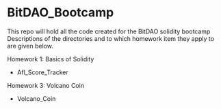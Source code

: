 # BitDAO_Bootcamp
This repo will hold all the code created for the BitDAO solidity bootcamp
Descriptions of the directories and to which homework item they apply to are given below.

Homework 1: Basics of Solidity
 - Afl_Score_Tracker

Homework 3: Volcano Coin
 - Volcano_Coin

